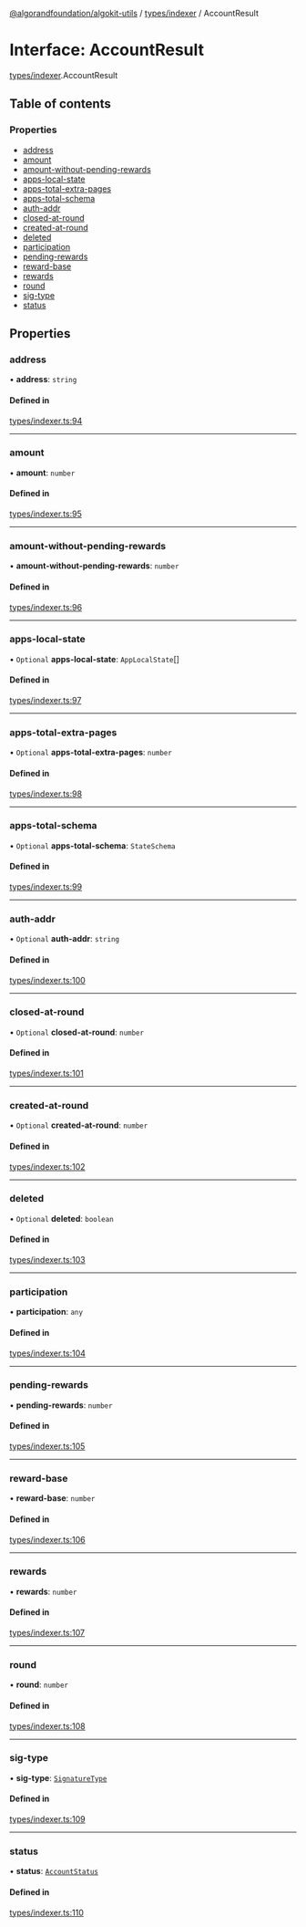 [@algorandfoundation/algokit-utils](../README.md) / [types/indexer](../modules/types_indexer.md) / AccountResult

# Interface: AccountResult

[types/indexer](../modules/types_indexer.md).AccountResult

## Table of contents

### Properties

- [address](types_indexer.AccountResult.md#address)
- [amount](types_indexer.AccountResult.md#amount)
- [amount-without-pending-rewards](types_indexer.AccountResult.md#amount-without-pending-rewards)
- [apps-local-state](types_indexer.AccountResult.md#apps-local-state)
- [apps-total-extra-pages](types_indexer.AccountResult.md#apps-total-extra-pages)
- [apps-total-schema](types_indexer.AccountResult.md#apps-total-schema)
- [auth-addr](types_indexer.AccountResult.md#auth-addr)
- [closed-at-round](types_indexer.AccountResult.md#closed-at-round)
- [created-at-round](types_indexer.AccountResult.md#created-at-round)
- [deleted](types_indexer.AccountResult.md#deleted)
- [participation](types_indexer.AccountResult.md#participation)
- [pending-rewards](types_indexer.AccountResult.md#pending-rewards)
- [reward-base](types_indexer.AccountResult.md#reward-base)
- [rewards](types_indexer.AccountResult.md#rewards)
- [round](types_indexer.AccountResult.md#round)
- [sig-type](types_indexer.AccountResult.md#sig-type)
- [status](types_indexer.AccountResult.md#status)

## Properties

### address

• **address**: `string`

#### Defined in

[types/indexer.ts:94](https://github.com/algorandfoundation/algokit-utils-ts/blob/600c806/src/types/indexer.ts#L94)

___

### amount

• **amount**: `number`

#### Defined in

[types/indexer.ts:95](https://github.com/algorandfoundation/algokit-utils-ts/blob/600c806/src/types/indexer.ts#L95)

___

### amount-without-pending-rewards

• **amount-without-pending-rewards**: `number`

#### Defined in

[types/indexer.ts:96](https://github.com/algorandfoundation/algokit-utils-ts/blob/600c806/src/types/indexer.ts#L96)

___

### apps-local-state

• `Optional` **apps-local-state**: `AppLocalState`[]

#### Defined in

[types/indexer.ts:97](https://github.com/algorandfoundation/algokit-utils-ts/blob/600c806/src/types/indexer.ts#L97)

___

### apps-total-extra-pages

• `Optional` **apps-total-extra-pages**: `number`

#### Defined in

[types/indexer.ts:98](https://github.com/algorandfoundation/algokit-utils-ts/blob/600c806/src/types/indexer.ts#L98)

___

### apps-total-schema

• `Optional` **apps-total-schema**: `StateSchema`

#### Defined in

[types/indexer.ts:99](https://github.com/algorandfoundation/algokit-utils-ts/blob/600c806/src/types/indexer.ts#L99)

___

### auth-addr

• `Optional` **auth-addr**: `string`

#### Defined in

[types/indexer.ts:100](https://github.com/algorandfoundation/algokit-utils-ts/blob/600c806/src/types/indexer.ts#L100)

___

### closed-at-round

• `Optional` **closed-at-round**: `number`

#### Defined in

[types/indexer.ts:101](https://github.com/algorandfoundation/algokit-utils-ts/blob/600c806/src/types/indexer.ts#L101)

___

### created-at-round

• `Optional` **created-at-round**: `number`

#### Defined in

[types/indexer.ts:102](https://github.com/algorandfoundation/algokit-utils-ts/blob/600c806/src/types/indexer.ts#L102)

___

### deleted

• `Optional` **deleted**: `boolean`

#### Defined in

[types/indexer.ts:103](https://github.com/algorandfoundation/algokit-utils-ts/blob/600c806/src/types/indexer.ts#L103)

___

### participation

• **participation**: `any`

#### Defined in

[types/indexer.ts:104](https://github.com/algorandfoundation/algokit-utils-ts/blob/600c806/src/types/indexer.ts#L104)

___

### pending-rewards

• **pending-rewards**: `number`

#### Defined in

[types/indexer.ts:105](https://github.com/algorandfoundation/algokit-utils-ts/blob/600c806/src/types/indexer.ts#L105)

___

### reward-base

• **reward-base**: `number`

#### Defined in

[types/indexer.ts:106](https://github.com/algorandfoundation/algokit-utils-ts/blob/600c806/src/types/indexer.ts#L106)

___

### rewards

• **rewards**: `number`

#### Defined in

[types/indexer.ts:107](https://github.com/algorandfoundation/algokit-utils-ts/blob/600c806/src/types/indexer.ts#L107)

___

### round

• **round**: `number`

#### Defined in

[types/indexer.ts:108](https://github.com/algorandfoundation/algokit-utils-ts/blob/600c806/src/types/indexer.ts#L108)

___

### sig-type

• **sig-type**: [`SignatureType`](../enums/types_indexer.SignatureType.md)

#### Defined in

[types/indexer.ts:109](https://github.com/algorandfoundation/algokit-utils-ts/blob/600c806/src/types/indexer.ts#L109)

___

### status

• **status**: [`AccountStatus`](../enums/types_indexer.AccountStatus.md)

#### Defined in

[types/indexer.ts:110](https://github.com/algorandfoundation/algokit-utils-ts/blob/600c806/src/types/indexer.ts#L110)
